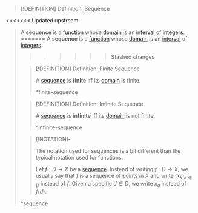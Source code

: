 >[!DEFINITION] Definition: Sequence
>
<<<<<<< Updated upstream
>A **sequence** is a [function](../index.md) whose [domain](../index.md) is an [interval](../../../Set%20Theory/Ordering/Intervals.md) of [integers](TODO).
=======
>A **sequence** is a [function](../index.md) whose [domain](../Domain%20of%20a%20Function.md) is an [interval](../../../Set%20Theory/Ordering/Intervals.md) of [integers](TODO).
>>>>>>> Stashed changes
>
>>[!DEFINITION] Definition: Finite Sequence
>>
>>A [sequence](Sequence.md) is **finite** iff its [domain](../index.md) is finite.
>>
>>^finite-sequence
>>
>
>>[!DEFINITION] Definition: Infinite Sequence
>>
>>A [sequence](Sequence.md) is **infinite** iff its [domain](../index.md) is not finite.
>>
>>^infinite-sequence
>
>>[!NOTATION]-
>>
>>The notation used for sequences is a bit different than the typical notation used for functions.
>>
>>Let $f: D \to X$ be a [sequence](Sequence.md). Instead of writing $f: D \to X$, we usually  say that $f$ is a sequence of points in $X$ and write $(x_k)_{k \in D}$ instead of $f$. Given a specific $d \in D$, we write $x_d$ instead of $f(d)$.
>>
>
>^sequence
>